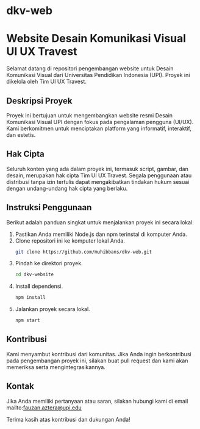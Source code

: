 # dkv-web
# Website Desain Komunikasi Visual UI UX Travest

Selamat datang di repositori pengembangan website untuk Desain Komunikasi Visual dari Universitas Pendidikan Indonesia (UPI). Proyek ini dikelola oleh Tim UI UX Travest.

## Deskripsi Proyek

Proyek ini bertujuan untuk mengembangkan website resmi Desain Komunikasi Visual UPI dengan fokus pada pengalaman pengguna (UI/UX). Kami berkomitmen untuk menciptakan platform yang informatif, interaktif, dan estetis.

## Hak Cipta

Seluruh konten yang ada dalam proyek ini, termasuk script, gambar, dan desain, merupakan hak cipta Tim UI UX Travest. Segala penggunaan atau distribusi tanpa izin tertulis dapat mengakibatkan tindakan hukum sesuai dengan undang-undang hak cipta yang berlaku.

## Instruksi Penggunaan

Berikut adalah panduan singkat untuk menjalankan proyek ini secara lokal:

1. Pastikan Anda memiliki Node.js dan npm terinstal di komputer Anda.
2. Clone repositori ini ke komputer lokal Anda.
   ```bash
   git clone https://github.com/muhibbans/dkv-web.git
3. Pindah ke direktori proyek.
   ```bash
   cd dkv-website
5. Install dependensi.
   ```bash
   npm install
7. Jalankan proyek secara lokal.
   ```bash
   npm start

## Kontribusi
Kami menyambut kontribusi dari komunitas. Jika Anda ingin berkontribusi pada pengembangan proyek ini, silakan buat pull request dan kami akan memeriksa serta mengintegrasikannya.

## Kontak
Jika Anda memiliki pertanyaan atau saran, silakan hubungi kami di email 
mailto:fauzan.aztera@upi.edu

Terima kasih atas kontribusi dan dukungan Anda!

